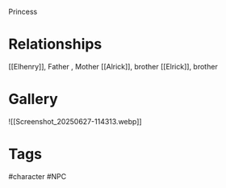 Princess

# Relationships
[[Elhenry]], Father
, Mother
[[Alrick]], brother
[[Elrick]], brother

# Gallery
![[Screenshot_20250627-114313.webp]]

# Tags
#character #NPC 
